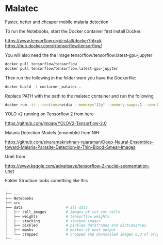 # Malatec
Faster, better and cheaper mobile malaria detection

To run the Notebooks, start the Docker container first install Docker. 

https://www.tensorflow.org/install/docker?hl=uk \
https://hub.docker.com/r/tensorflow/tensorflow/

You will also need the the image tensorflow/tensorflow:latest-gpu-jupyter

```bash
docker pull tensorflow/tensorflow
docker pull tensorflow/tensorflow:latest-gpu-jupyter
```

Then run the following in the folder were you have the Dockerfile:

```bash
docker build -t container_malatec .
```
Replace PATH with the path to the malatec container and run the following
```bash
docker run -it --runtime=nvidia --memory="12g" --memory-swap=-1 --oom-kill-disable --rm --name tf_malatec -v /home/fight/Documents/malatec:/tf -p 8888:8888/tcp -p 6006:6006/tcp container_malatec:latest 
```
YOLO v2 running on Tensorflow 2 from here

https://github.com/jmpap/YOLOV2-Tensorflow-2.0

Malaria Detection Models (ensemble) from NIH

https://github.com/sivaramakrishnan-rajaraman/Deep-Neural-Ensembles-toward-Malaria-Parasite-Detection-in-Thin-Blood-Smear-Images

Unet from

https://www.kaggle.com/advaitsave/tensorflow-2-nuclei-segmentation-unet

Folder Structure looks something like this

```bash
.
├── ... 
├── Notebooks
├── src
├── data                    # all data
│   ├── cell_images         # images of cut out cells
│   ├── weights             # tensorflow weights
│   ├── stacking            # stacked images
│   ├── pickled             # pickled dataframes and dictionaries
│   ├── masks               # maskes of unet output
│   └── cropped             # cropped and downscaled images 0.3 of original
└── ...
```









